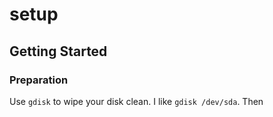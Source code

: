 # setup

## Getting Started

### Preparation

Use `gdisk` to wipe your disk clean.
I like `gdisk /dev/sda`.
Then 